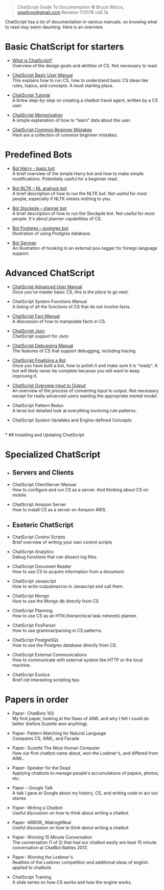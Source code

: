 
> ChatScript Guide To Documentation
> © Bruce Wilcox, gowilcox@gmail.com
> Revision 7/31/16 cs6.7a

ChatScript has a lot of documentation in various manuals, so knowing what to read may seem daunting.
Here is an overview.

# Basic ChatScript for starters

* [What is ChatScript?](https://github.com/solyaris/ChatScript/blob/master/wiki/OVERVIEWS-AND-TUTORIALS/What-is-ChatScript.md)
<br>Overview of the design goals and abilities of CS. Not necessary to read.

* [ChatScript Basic User Manual](https://github.com/solyaris/ChatScript/blob/master/wiki/ChatScript-Basic-User-Manual.md)
<br>This explains how to run CS, how to understand basic CS ideas like rules, topics, and
concepts. A must starting place.

* [ChatScript Tutorial](https://github.com/solyaris/ChatScript/blob/master/wiki/OVERVIEWS-AND-TUTORIALS/ChatScript-Tutorial.md)
<br>A briew step-by-step on creating a chatbot travel agent, written by a CS user.

* [ChatScript Memorization](https://github.com/solyaris/ChatScript/blob/master/wiki/ChatScript-Memorization.md)
<br>A simple explanation of how to “learn” data about the user.

* [ChatScript Common Beginner Mistakes](https://github.com/solyaris/ChatScript/blob/master/wiki/ChatScript-Common-Beginner-Mistakes.md)
<br>Here are a collection of common beginner mistakes.



# Predefined Bots

* [Bot Harry - basic bot](https://github.com/solyaris/ChatScript/blob/master/wiki/PREDEFINED-BOTS/Bot-Harry.md)
<br>A brief overview of the simple Harry bot and how to make simple modifications.
Potentially useful for a beginner read.

* [Bot NLTK – NL analysis bot](https://github.com/solyaris/ChatScript/blob/master/wiki/PREDEFINED-BOTS/Bot-NLTK.md)
<br>A brief description of how to run the NLTK bot. Not useful for most people, especially if
NLTK means nothing to you.

* [Bot Stockpile – planner bot](https://github.com/solyaris/ChatScript/blob/master/wiki/PREDEFINED-BOTS/Bot-Stockpile.md)
<br>A brief description of how to run the Stockpile bot. Not useful for most people. It's about planner capabilities of CS.

* [Bot Postgres – postgres bot](https://github.com/solyaris/ChatScript/blob/master/wiki/PREDEFINED-BOTS/Bot-Postgres.md)
<br>Illustration of using Postgres database.

* [Bot German](https://github.com/solyaris/ChatScript/blob/master/wiki/PREDEFINED-BOTS/Bot-German.md)
<br>An illustration of hooking in an external pos-tagger for foreign language support.



# Advanced ChatScript

* [ChatScript Advanced User Manual](https://github.com/solyaris/ChatScript/blob/master/wiki/ChatScript-Advanced-User-Manual.md)
<br>Once you've master basic CS, this is the place to go next.

* ChatScript System Functions Manual
<br>A listing of all the functions of CS that do not involve facts.

* [ChatScript Fact Manual](https://github.com/solyaris/ChatScript/blob/master/wiki/ChatScript-Fact-Manual.md)
<br>A discussion of how to manipulate facts in CS.

* [ChatScript Json](https://github.com/solyaris/ChatScript/blob/master/wiki/ChatScript-Json.md)
<br>ChatScript support for Json

* [ChatScript Debugging Manual](https://github.com/solyaris/ChatScript/blob/master/wiki/ChatScript-Debugging-Manual.md)
<br>The features of CS that support debugging, including tracing.

* [ChatScript Finalizing a Bot](https://github.com/solyaris/ChatScript/blob/master/wiki/ChatScript-Finalizing-A-Bot.md)
<br>Once you have built a bot, how to polish it and make sure it is “ready”. A bot will likely
never be complete because you will want to keep improving it.

* [ChatScript Overview Input to Output](https://github.com/solyaris/ChatScript/blob/master/wiki/ChatScript-Overview-of-Input-to-Output.md)
<br>An overview of the process of converting input to output. Not necessary except for
really advanced users wanting the appropriate mental model.

* ChatScript Pattern Redux
<br>A terse but detailed look at everything involving rule patterns.

* ChatScript System Variables and Engine-defined Concepts
<br>
* ## Installing and Updating ChatScript
<br>

# Specialized ChatScript

* ## Servers and Clients

 * ChatScript ClientServer Manual
<br>How to configure and run CS as a server. And thinking about CS on mobile.

 * ChatScript Amazon Server
<br>How to install CS as a server on Amazon AWS.


* ## Esoteric ChatScript

 * ChatScript Control Scripts
<br>Brief overview of writing your own control scripts

 * ChatScript Analytics
<br>Debug functions that can dissect log files.

 * ChatScript Document Reader
<br>How to use CS to acquire information from a document.

 * ChatScript Javascript
<br>How to write outputmacros in Javascript and call them.

 * ChatScript Mongo
<br>How to use the Mongo db directly from CS

 * ChatScript Planning
<br>How to use CS as an HTN (hierarchical task network) planner.

 * ChatScript PosParser
<br>How to use grammar/parsing in CS patterns.

 * ChatScript PostgreSQL
<br>How to use the Postgres database directly from CS.

 * ChatScript External Communications
<br>How to communicate with external system like HTTP or the local machine.

 * ChatScript Exotica
<br>Brief old interesting scripting tips


# Papers in order

* Paper- ChatBots 102
<br>My first paper, looking at the flaws of AIML and why I felt I could do better (before Suzette won anything).

* Paper- Pattern Matching for Natural Language
<br>Compares CS, AIML, and Facade

* Paper- Suzette The Most Human Computer
<br>How our first chatbot came about, won the Loebner's, and differed from AIML.

* Paper- Speaker for the Dead
<br>Applying chatbots to manage people's accumulations of papers, photos, etc.

* Paper – Google Talk
<br>A talk I gave at Google about my history, CS, and writing code to act out stories

* Paper- Writing a Chatbot
<br>Useful discussion on how to think about writing a chatbot

* Paper- ARBOR_ MakingItReal
<br>Useful discussion on how to think about writing a chatbot

* Paper- Winning 15 Minute Conversation
<br>The conversation (1 of 2) that had our chatbot easily win best 15 minute conversation at ChatBot Battles 2012.

* Paper- Winning the Loebner's
<br>Realities of the Loebner competition and additional ideas of english applied to chatbots

* ChatScript Training
<br>A slide series on how CS works and how the engine works.

